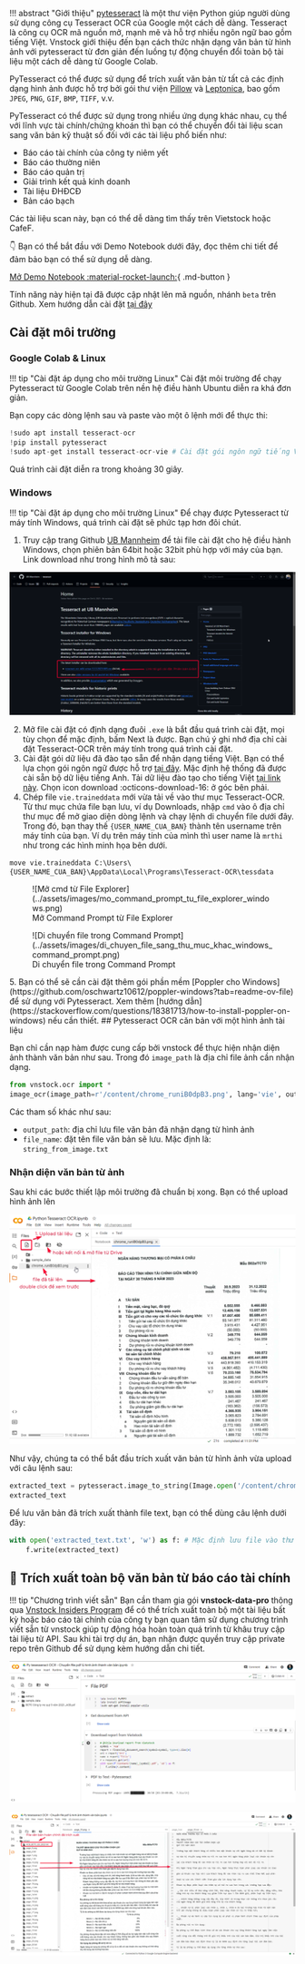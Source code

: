 !!! abstract "Giới thiệu"
	[pytesseract](https://github.com/madmaze/pytesseract) là một thư viện Python giúp người dùng sử dụng công cụ Tesseract OCR của Google một cách dễ dàng. Tesseract là công cụ OCR mã nguồn mở, mạnh mẽ và hỗ trợ nhiều ngôn ngữ bao gồm tiếng Việt. Vnstock giới thiệu đến bạn cách thức nhận dạng văn bản từ hình ảnh với pytesseract từ đơn giản đến luồng tự động chuyển đổi toàn bộ tài liệu một cách dễ dàng từ Google Colab.

PyTesseract có thể được sử dụng để trích xuất văn bản từ tất cả các định dạng hình ảnh được hỗ trợ bởi gói thư viện [Pillow](https://github.com/python-pillow/Pillow) và [Leptonica](https://github.com/DanBloomberg/leptonica), bao gồm `JPEG`, `PNG`, `GIF`, `BMP`, `TIFF`, v.v.

PyTesseract có thể được sử dụng trong nhiều ứng dụng khác nhau, cụ thể với lĩnh vực tài chính/chứng khoán thì bạn có thể chuyển đổi tài liệu scan sang văn bản kỹ thuật số đối với các tài liệu phổ biến như:

- Báo cáo tài chính của công ty niêm yết
- Báo cáo thường niên
- Báo cáo quản trị
- Giải trình kết quả kinh doanh
- Tài liệu ĐHĐCĐ
- Bản cáo bạch

Các tài liệu scan này, bạn có thể dễ dàng tìm thấy trên Vietstock hoặc CafeF. 

👇 Bạn có thể bắt đầu với Demo Notebook dưới đây, đọc thêm chi tiết để đảm bảo bạn có thể sử dụng dễ dàng.

[Mở Demo Notebook :material-rocket-launch:](https://colab.research.google.com/github/thinh-vu/vnstock/blob/beta/docs/pytesseract_ocr_demo.ipynb){ .md-button }

Tính năng này hiện tại đã được cập nhật lên mã nguồn, nhánh `beta` trên Github. Xem hướng dẫn cài đặt [tại đây](https://docs.vnstock.site/start/huong-dan-cai-dat-vnstock-python/#xac-inh-phien-ban-phu-hop)
## Cài đặt môi trường

### Google Colab & Linux

!!! tip "Cài đặt áp dụng cho môi trường Linux"
	Cài đặt môi trường để chạy Pytesseract từ Google Colab trên nền hệ điều hành Ubuntu diễn ra khá đơn giản.

Bạn copy các dòng lệnh sau và paste vào một ô lệnh mới để thực thi:

```python
!sudo apt install tesseract-ocr
!pip install pytesseract
!sudo apt-get install tesseract-ocr-vie # Cài đặt gói ngôn ngữ tiếng Việt
```

Quá trình cài đặt diễn ra trong khoảng 30 giây.
### Windows

!!! tip "Cài đặt áp dụng cho môi trường Linux"
	Để chạy được Pytesseract từ máy tính Windows, quá trình cài đặt sẽ phức tạp hơn đôi chút.

1. Truy cập trang Github [UB Mannheim](https://github.com/UB-Mannheim/tesseract/wiki) để tải file cài đặt cho hệ điều hành Windows, chọn phiên bản 64bit hoặc 32bit phù hợp với máy của bạn. Link download như trong hình mô tả sau:

![](../assets/images/link_download_pytesseract_ocr_windows_ub_mannheim.png)

2. Mở file cài đặt có định dạng đuôi `.exe` là bắt đầu quá trình cài đặt, mọi tùy chọn để mặc định, bấm Next là được. Bạn chú ý ghi nhớ địa chỉ cài đặt Tesseract-OCR trên máy tính trong quá trình cài đặt. 
3. Cài đặt gói dữ liệu đã đào tạo sẵn để nhận dạng tiếng Việt. Bạn có thể lựa chọn gói ngôn ngữ được hỗ trợ [tại đây](https://github.com/tesseract-ocr/tessdata). Mặc định hệ thống đã được cài sẵn bộ dữ liệu tiếng Anh. Tải dữ liệu đào tạo cho tiếng Việt [tại link này](https://github.com/tesseract-ocr/tessdata/blob/main/vie.traineddata). Chọn icon download :octicons-download-16: ở góc bên phải.
4. Chép file `vie.traineddata` mới vừa tải về vào thư mục Tesseract-OCR. Từ thư mục chứa file bạn lưu, ví dụ Downloads, nhập `cmd` vào ô địa chỉ thư mục để mở giao diện dòng lệnh và chạy lệnh di chuyển file dưới đây. Trong đó, bạn thay thế `{USER_NAME_CUA_BAN}` thành tên username trên máy tính của bạn. Ví dụ trên máy tính của mình thì user name là `mrthi` như trong các hình minh họa bên dưới.
```
move vie.traineddata C:\Users\{USER_NAME_CUA_BAN}\AppData\Local\Programs\Tesseract-OCR\tessdata   
```
<figure markdown>
  ![Mở cmd từ File Explorer](../assets/images/mo_command_prompt_tu_file_explorer_windows.png)
  <figcaption>Mở Command Prompt từ File Explorer</figcaption>
</figure>

<figure markdown>
  ![Di chuyển file trong Command Prompt](../assets/images/di_chuyen_file_sang_thu_muc_khac_windows_command_prompt.png)
  <figcaption>Di chuyển file trong Command Prompt</figcaption>
</figure>
5. Bạn có thể sẽ cần cài đặt thêm gói phần mềm [Poppler cho Windows](https://github.com/oschwartz10612/poppler-windows?tab=readme-ov-file) để sử dụng với Pytesseract. Xem thêm [hướng dẫn](https://stackoverflow.com/questions/18381713/how-to-install-poppler-on-windows) nếu cần thiết.
## Pytesseract OCR căn bản với một hình ảnh tài liệu

Bạn chỉ cần nạp hàm được cung cấp bởi vnstock để thực hiện nhận diện ảnh thành văn bản như sau. Trong đó `image_path` là địa chỉ file ảnh cần nhận dạng.

```python
from vnstock.ocr import *
image_ocr(image_path=r'/content/chrome_runiB0dpB3.png', lang='vie', output_path='', file_name='string_from_image.txt')
```

Các tham số khác như sau:

- `output_path`: địa chỉ lưu file văn bản đã nhận dạng từ hình ảnh
- `file_name`: đặt tên file văn bản sẽ lưu. Mặc định là: `string_from_image.txt`
### Nhận diện văn bản từ ảnh

Sau khi các bước thiết lập môi trường đã chuẩn bị xong. Bạn có thể upload hình ảnh lên 

![](../assets/images/google_colab_pytesseract_ocr_upload_file.png)

Như vậy, chúng ta có thể bắt đầu trích xuất văn bản từ hình ảnh vừa upload với câu lệnh sau:
```python
extracted_text = pytesseract.image_to_string(Image.open('/content/chrome_runiB0dpB3.png'), lang='vie')
extracted_text
```

Để lưu văn bản đã trích xuất thành file text, bạn có thể dùng câu lệnh dưới đây:

```python
with open('extracted_text.txt', 'w') as f: # Mặc định lưu file vào thư mục đang làm việc của Colab, bị xóa khi kết thúc phiên. Chọn địa chỉ lưu trong Drive để thay thế.
    f.write(extracted_text)
```

## 🔐 Trích xuất toàn bộ văn bản từ báo cáo tài chính

!!! tip "Chương trình viết sẵn"
	Bạn cần tham gia gói **vnstock-data-pro** thông qua [Vnstock Insiders Program](http://localhost:8000/insiders-program/gioi-thieu-chuong-trinh-vnstock-insiders-program/) để có thể trích xuất toàn bộ một tài liệu bất kỳ hoặc báo cáo tài chính của công ty bạn quan tâm sử dụng chương trình viết sẵn từ vnstock giúp tự động hóa hoàn toàn quá trình từ khâu truy cập tài liệu từ API. Sau khi tài trợ dự án, bạn nhận được quyền truy cập private repo trên Github để sử dụng kèm hướng dẫn chi tiết.

![](../assets/images/pytesseract_ocr_pdf_file_extracting.png)

![](../assets/images/pytesseract_ocr_compare_image_extracted_text_bctc.png)